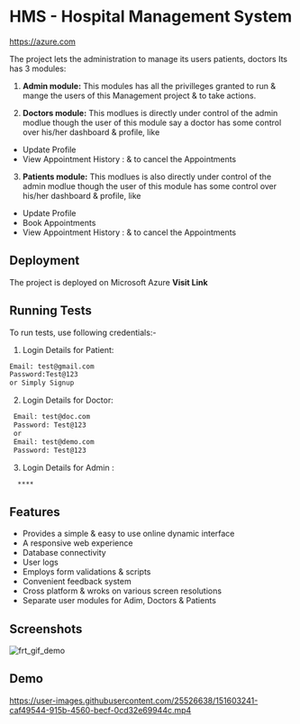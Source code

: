 
# HMS - Hospital Management System

https://azure.com

The project lets the administration to manage its users patients, doctors
Its has 3 modules:
1. **Admin module:**
This modules has all the privilleges granted to run & mange the users of this Management project & to take actions.

2. **Doctors module:**
This modlues is directly under control of the admin modlue though the user of this module say a doctor has some control over his/her dashboard & profile, like
- Update Profile
- View Appointment History : & to cancel the Appointments

3. **Patients module:**
This modlues is also directly under control of the admin modlue though the user of this module has some control over his/her dashboard & profile, like
- Update Profile
- Book Appointments
- View Appointment History : & to cancel the Appointments

## Deployment
The project is deployed on Microsoft Azure **Visit Link**


## Running Tests

To run tests, use following credentials:-
1. Login Details for Patient:
 ```bash
Email: test@gmail.com
Password:Test@123 
or Simply Signup
```
2. Login Details for Doctor:
```bash
 Email: test@doc.com
 Password: Test@123
 or
 Email: test@demo.com
 Password: Test@123
``` 

3. Login Details for Admin :
```bash
  ****
``` 


## Features

- Provides a simple & easy to use online dynamic interface
- A responsive web experience
- Database connectivity
- User logs
- Employs form validations & scripts
- Convenient feedback system
- Cross platform & wroks on various screen resolutions
- Separate user modules for Adim, Doctors & Patients


## Screenshots
![frt_gif_demo](https://user-images.githubusercontent.com/25526638/151603306-bbdced00-8f29-49af-ab94-62372486c194.gif)

## Demo
https://user-images.githubusercontent.com/25526638/151603241-caf49544-915b-4560-becf-0cd32e69944c.mp4
